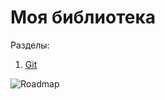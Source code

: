 # Моя библиотека

Разделы:
1. [Git](https://github.com/Holiden/Library/blob/master/Git.md)

![Roadmap](https://github.com/Holiden/Sparta/blob/master/roadmap.jpg)
